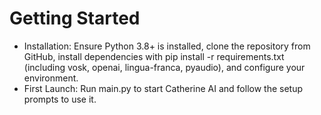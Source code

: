 # Getting Started

* Installation: Ensure Python 3.8+ is installed, clone the repository from GitHub, install dependencies with pip install -r requirements.txt (including vosk, openai, lingua-franca, pyaudio), and configure your environment.
* First Launch: Run main.py to start Catherine AI and follow the setup prompts to use it.

